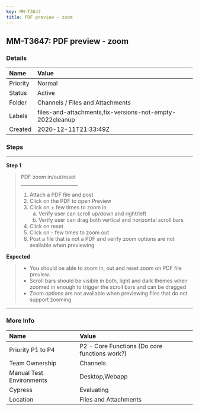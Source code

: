 ```yaml
---
key: MM-T3647
title: PDF preview - zoom
---
```


## MM-T3647: PDF preview - zoom

### Details

| Name     | Value                                                    |
| :------- | :------------------------------------------------------- |
| Priority | Normal                                                   |
| Status   | Active                                                   |
| Folder   | Channels / Files and Attachments                         |
| Labels   | files-and-attachments,fix-versions-not-empty-2022cleanup |
| Created  | 2020-12-11T21:33:49Z                                     |

### Steps

<hr/>

**Step 1**

> <article>PDF zoom in/out/reset<br>________________________<ol><li>Attach a PDF file and post</li><li>Click on the PDF to open Preview</li><li>Click on + few times to zoom in<ol style="list-style-type: lower-alpha;"><li>Verify user can scroll up/down and right/left</li><li>Verify user can drag both vertical and horizontal scroll bars</li></ol></li><li>Click on reset&nbsp;</li><li>Click on - few times to zoom out&nbsp;</li><li>Post a file that is not a PDF and verify zoom options are not available when previewing&nbsp;</li></ol></article>

**Expected**

> <article><ul><li>You should be able to zoom in, out and reset zoom on PDF file preview.&nbsp;</li><li>Scroll bars should be visible in both, light and dark themes when zoomed in enough to trigger the scroll bars and can be dragged</li><li>Zoom options are not available when previewing files that do not support zooming.&nbsp;</li></ul></article>

<hr/>

### More Info

| Name                     | Value                                         |
| :----------------------- | :-------------------------------------------- |
| Priority P1 to P4        | P2 - Core Functions (Do core functions work?) |
| Team Ownership           | Channels                                      |
| Manual Test Environments | Desktop,Webapp                                |
| Cypress                  | Evaluating                                    |
| Location                 | Files and Attachments                         |
